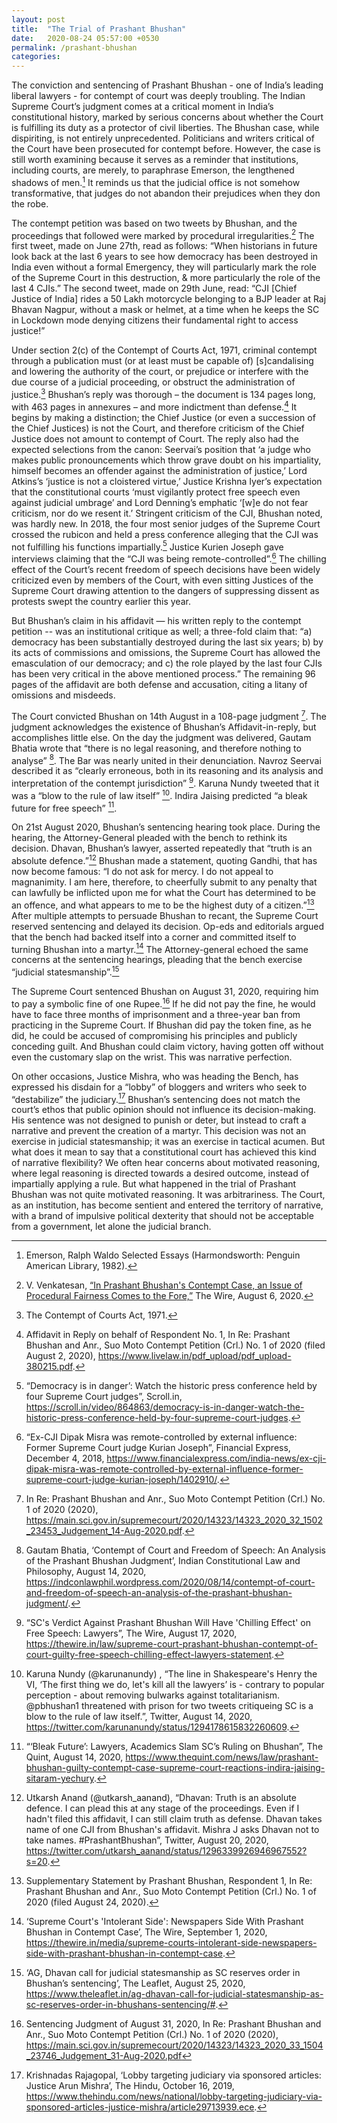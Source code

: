```yaml
---
layout: post
title:  "The Trial of Prashant Bhushan"
date:   2020-08-24 05:57:00 +0530
permalink: /prashant-bhushan
categories: 
---
```

The conviction and sentencing of Prashant Bhushan - one of India’s leading liberal lawyers - for contempt of court was deeply troubling. The Indian Supreme Court’s judgment comes at a critical moment in India’s constitutional history, marked by serious concerns about whether the Court is fulfilling its duty as a protector of civil liberties. The Bhushan case, while dispiriting, is not entirely unprecedented. Politicians and writers critical of the Court have been prosecuted for contempt before. However, the case is still worth examining because it serves as a reminder that institutions, including courts, are merely, to paraphrase Emerson, the lengthened shadows of men.[^1] It reminds us that the judicial office is not somehow transformative, that judges do not abandon their prejudices when they don the robe. ​

The contempt petition was based on two tweets by Bhushan, and the proceedings that followed were marked by procedural irregularities.[^2] The first tweet, made on June 27th, read as follows: “When historians in future look back at the last 6 years to see how democracy has been destroyed in India even without a  formal Emergency, they will particularly mark the role of  the Supreme Court in this destruction, & more  particularly the role of the last 4 CJIs.” The second tweet, made on 29th June, read: “CJI [Chief Justice of India] rides a 50 Lakh motorcycle belonging to a BJP leader at Raj Bhavan Nagpur, without a mask or helmet, at a time when he keeps the SC in Lockdown mode denying citizens their fundamental right to access justice!” 

Under section 2(c) of the Contempt of Courts Act, 1971, criminal contempt through a publication must (or at least must be capable of) [s]candalising and lowering the authority of the court, or prejudice or interfere with the due course of a judicial proceeding, or obstruct the administration of justice.[^3] Bhushan’s reply was thorough – the document is 134 pages long, with 463 pages in annexures – and more indictment than defense.[^4] It begins by making a distinction; the Chief Justice (or even a succession of the Chief Justices) is not the Court, and therefore criticism of the Chief Justice does not amount to contempt of Court. The reply also had the expected selections from the canon: Seervai’s position that ‘a judge who makes public pronouncements which throw grave doubt on his impartiality, himself becomes an offender against the administration of justice,’ Lord Atkins’s ‘justice is not a cloistered virtue,’ Justice Krishna Iyer’s expectation that the constitutional courts ‘must vigilantly protect free speech even against judicial umbrage’ and Lord Denning’s emphatic ‘[w]e do not fear criticism, nor do we resent it.’ 
Stringent criticism of the CJI, Bhushan noted, was hardly new. In 2018, the four most senior judges of the Supreme Court crossed the rubicon and held a press conference  alleging that the CJI was not fulfilling his functions impartially.[^5] Justice Kurien Joseph gave interviews claiming that the “CJI was being remote-controlled”.[^6]  The chilling effect of the Court’s recent freedom of speech decisions have been widely criticized even by members of the Court, with even sitting Justices of the Supreme Court drawing attention to the dangers of suppressing dissent as protests swept the country earlier this year. 

But Bhushan’s claim in his affidavit — his written reply to the contempt petition -- was an institutional critique as well; a three-fold claim that: “a) democracy has been substantially destroyed during the last six years; b) by its acts of commissions and omissions, the Supreme Court has allowed the emasculation of our democracy; and c) the role played by the last four CJIs has been very critical in the above mentioned process.” The remaining 96 pages of the affidavit are both defense and accusation, citing a litany of omissions and misdeeds. 

The Court convicted Bhushan on 14th August in a 108-page judgment [^7]. The judgment acknowledges the existence of Bhushan’s Affidavit-in-reply, but accomplishes little else.  On the day the judgment was delivered, Gautam Bhatia wrote that “there is no legal reasoning, and therefore nothing to analyse” [^8]. The Bar was nearly united in their denunciation. Navroz Seervai described it as “clearly erroneous, both in its reasoning and its analysis and interpretation of the contempt jurisdiction” [^9]. Karuna Nundy tweeted that it was a “blow to the rule of law itself” [^10]. Indira Jaising predicted “a bleak future for free speech” [^11]. 

On 21st August 2020, Bhushan’s sentencing hearing took place. During the hearing, the Attorney-General pleaded with the bench to rethink its decision. Dhavan, Bhushan’s lawyer, asserted repeatedly that “truth is an absolute defence.”[^12] Bhushan made a statement, quoting Gandhi, that has now become famous: “I do not ask for mercy. I do not appeal to magnanimity. I am here, therefore, to cheerfully submit to any penalty that can lawfully be inflicted upon me for what the Court has determined to be an offence, and what appears to me to be the highest duty of a citizen.”[^13] After multiple attempts to persuade Bhushan to recant, the Supreme Court reserved sentencing and delayed its decision. Op-eds and editorials argued that the bench had backed itself into a corner and committed itself to turning Bhushan into a martyr.[^14] The Attorney-general echoed the same concerns at the sentencing hearings, pleading that the bench exercise “judicial statesmanship”.[^15] 

The Supreme Court sentenced Bhushan on August 31, 2020, requiring him to pay a symbolic fine of one Rupee.[^16] If he did not pay the fine, he would have to face three months of imprisonment and a three-year ban from practicing in the Supreme Court. If Bhushan did pay the token fine, as he did, he could be accused of compromising his principles and publicly conceding guilt. And Bhushan could claim victory, having gotten off without even the customary slap on the wrist. This was narrative perfection. 

On other occasions, Justice Mishra, who was heading the Bench, has expressed his disdain for a “lobby” of bloggers and writers who seek to “destabilize” the judiciary.[^17] Bhushan’s sentencing does not match the court’s ethos that public opinion should not influence its decision-making. His sentence was not designed to punish or deter, but instead to craft a narrative and prevent the creation of a martyr.  This decision was not an exercise in judicial statesmanship; it was an exercise in tactical acumen. 
But what does it mean to say that a constitutional court has achieved this kind of narrative flexibility? We often hear concerns about motivated reasoning, where legal reasoning is directed towards a desired outcome, instead of impartially applying a rule. But what happened in the trial of Prashant Bhushan was not quite motivated reasoning. It was arbitrariness. The Court, as an institution, has become sentient and entered the territory of narrative, with a brand of impulsive political dexterity that should not be acceptable from a government, let alone the judicial branch. 

[^1]: Emerson, Ralph Waldo Selected Essays (Harmondsworth: Penguin American Library, 1982).
[^2]: V. Venkatesan, [“In Prashant Bhushan's Contempt Case, an Issue of Procedural Fairness Comes to the Fore,”](https://thewire.in/law/supreme-court-prashant-bhushan-contempt-procedure-fairness) The Wire, August 6, 2020.
[^3]: The Contempt of Courts Act, 1971.
[^4]: Affidavit in Reply on behalf of Respondent No. 1, In Re: Prashant Bhushan and Anr., Suo Moto Contempt Petition (Crl.) No. 1 of 2020 (filed August 2, 2020), https://www.livelaw.in/pdf_upload/pdf_upload-380215.pdf. 
[^5]: “Democracy is in danger’: Watch the historic press conference held by four Supreme Court judges”, Scroll.in, https://scroll.in/video/864863/democracy-is-in-danger-watch-the-historic-press-conference-held-by-four-supreme-court-judges.
[^6]: “Ex-CJI Dipak Misra was remote-controlled by external influence: Former Supreme Court judge Kurian Joseph”, Financial Express, December 4, 2018, https://www.financialexpress.com/india-news/ex-cji-dipak-misra-was-remote-controlled-by-external-influence-former-supreme-court-judge-kurian-joseph/1402910/.
[^7]: In Re: Prashant Bhushan and Anr., Suo Moto Contempt Petition (Crl.) No. 1 of 2020 (2020), https://main.sci.gov.in/supremecourt/2020/14323/14323_2020_32_1502_23453_Judgement_14-Aug-2020.pdf.
[^8]: Gautam Bhatia, ‘Contempt of Court and Freedom of Speech: An Analysis of the Prashant Bhushan Judgment’, Indian Constitutional Law and Philosophy, August 14, 2020, https://indconlawphil.wordpress.com/2020/08/14/contempt-of-court-and-freedom-of-speech-an-analysis-of-the-prashant-bhushan-judgment/. 
[^9]: “SC's Verdict Against Prashant Bhushan Will Have 'Chilling Effect' on Free Speech: Lawyers”, The Wire, August 17, 2020, https://thewire.in/law/supreme-court-prashant-bhushan-contempt-of-court-guilty-free-speech-chilling-effect-lawyers-statement.
[^10]: Karuna Nundy (@karunanundy) , “The line in Shakespeare's Henry the VI, ‘The first thing we do, let's kill all the lawyers’ is - contrary to popular perception - about removing  bulwarks against totalitarianism. @pbhushan1 threatened with prison for two tweets critiqueing SC is a blow to the rule of law itself.”, Twitter, August 14, 2020, https://twitter.com/karunanundy/status/1294178615832260609. 
[^11]: “‘Bleak Future’: Lawyers, Academics Slam SC’s Ruling on Bhushan”, The Quint, August 14, 2020, https://www.thequint.com/news/law/prashant-bhushan-guilty-contempt-case-supreme-court-reactions-indira-jaising-sitaram-yechury.
[^12]: Utkarsh Anand (@utkarsh_aanand), “Dhavan: Truth is an absolute defence. I can plead this at any stage of the proceedings. Even if I hadn't filed this affidavit, I can still claim truth as defense. Dhavan takes name of one CJI from Bhushan's affidavit. Mishra J asks Dhavan not to take names. #PrashantBhushan”, Twitter, August 20, 2020, https://twitter.com/utkarsh_aanand/status/1296339926946967552?s=20.
[^13]: Supplementary Statement by Prashant Bhushan, Respondent 1, In Re: Prashant Bhushan and Anr., Suo Moto Contempt Petition (Crl.) No. 1 of 2020 (filed August 24, 2020).
[^14]: ‘Supreme Court's 'Intolerant Side': Newspapers Side With Prashant Bhushan in Contempt Case’, The Wire, September 1, 2020, https://thewire.in/media/supreme-courts-intolerant-side-newspapers-side-with-prashant-bhushan-in-contempt-case.
[^15]: ‘AG, Dhavan call for judicial statesmanship as SC reserves order in Bhushan’s sentencing’, The Leaflet, August 25, 2020, https://www.theleaflet.in/ag-dhavan-call-for-judicial-statesmanship-as-sc-reserves-order-in-bhushans-sentencing/#.
[^16]: Sentencing Judgment of August 31, 2020, In Re: Prashant Bhushan and Anr., Suo Moto Contempt Petition (Crl.) No. 1 of 2020 (2020), https://main.sci.gov.in/supremecourt/2020/14323/14323_2020_33_1504_23746_Judgement_31-Aug-2020.pdf
[^17]: Krishnadas Rajagopal, ‘Lobby targeting judiciary via sponsored articles: Justice Arun Mishra’, The Hindu, October 16, 2019, https://www.thehindu.com/news/national/lobby-targeting-judiciary-via-sponsored-articles-justice-mishra/article29713939.ece. 